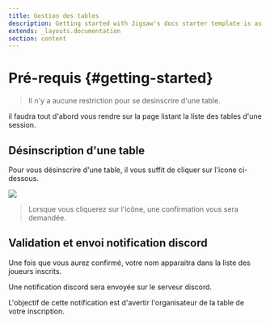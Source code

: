 ```yaml
---
title: Gestion des tables
description: Getting started with Jigsaw's docs starter template is as easy as 1, 2, 3.
extends: _layouts.documentation
section: content
---
```

# Pré-requis {#getting-started}

> Il n'y a aucune restriction pour se desinscrire d'une table.

il faudra tout d'abord vous rendre sur la page listant la liste des tables d'une session.

## Désinscription d'une table

Pour vous désinscrire d'une table, il vous suffit de cliquer sur l'icone ci-dessous.

<img class="block m-auto" src="/assets/img/remove-player.png" />

> Lorsque vous cliquerez sur l'icône, une confirmation vous sera demandée.

## Validation et envoi notification discord

Une fois que vous aurez confirmé, votre nom apparaitra dans la liste des joueurs inscrits.

Une notification discord sera envoyée sur le serveur discord.

L'objectif de cette notification est d'avertir l'organisateur de la table de votre inscription.
